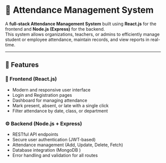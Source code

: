# 🧾 Attendance Management System

A **full-stack Attendance Management System** built using **React.js** for the frontend and **Node.js (Express)** for the backend.  
This system allows organizations, teachers, or admins to efficiently manage student or employee attendance, maintain records, and view reports in real-time.

---

## 🚀 Features

### 🎨 Frontend (React.js)
- Modern and responsive user interface
- Login and Registration pages
- Dashboard for managing attendance
- Mark present, absent, or late with a single click
- Filter attendance by date, class, or department


### ⚙️ Backend (Node.js + Express)
- RESTful API endpoints
- Secure user authentication (JWT-based)
- Attendance management (Add, Update, Delete, Fetch)
- Database integration (MongoDB )
- Error handling and validation for all routes



